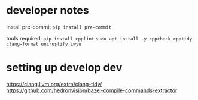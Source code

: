 

# developer notes

install pre-commit
`pip install pre-commit`

tools required:
`pip install cpplint`
`sudo apt install -y cppcheck cpptidy clang-format uncrustify iwyu`

# setting up develop dev

https://clang.llvm.org/extra/clang-tidy/
https://github.com/hedronvision/bazel-compile-commands-extractor
